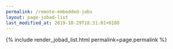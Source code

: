 ```yaml
---
permalink: /remote-embedded-jobs
layout: page-jobad-list
last_modified_at: 2019-10-29T18:31:01+0100
---
```

{% include render_jobad_list.html permalink=page.permalink %}
